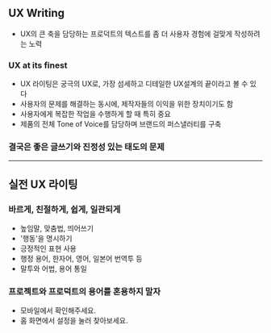 ## UX Writing

- UX의 큰 축을 담당하는 프로덕트의 텍스트를 좀 더 사용자 경험에 걸맞게 작성하려는 노력

### UX at its finest

- UX 라이팅은 궁극의 UX로, 가장 섬세하고 디테일한 UX설계의 끝이라고 볼 수 있다
- 사용자의 문제를 해결하는 동시에, 제작자들의 이익을 위한 장치이기도 함
- 사용자에게 복잡한 작업을 수행하게 할 때 특히 중요
- 제품의 전체 Tone of Voice를 담당하며 브랜드의 퍼스낼러티를 구축

### 결국은 좋은 글쓰기와 진정성 있는 태도의 문제

---

## 실전 UX 라이팅

### 바르게, 친절하게, 쉽게, 일관되게

- 높임말, 맞춤법, 띄어쓰기
- '행동'을 명시하기
- 긍정적인 표현 사용
- 행정 용어, 한자어, 영어, 일본어 번역투 등
- 말투와 어법, 용어 통일

### 프로젝트와 프로덕트의 용어를 혼용하지 말자

- 모바일에서 확인해주세요.
- 홈 화면에서 설정을 눌러 찾아보세요.
